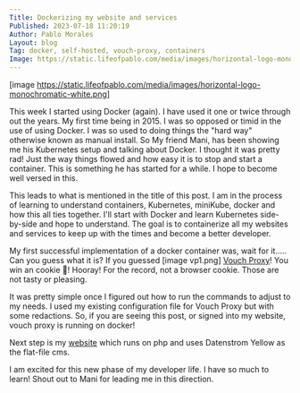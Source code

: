 ```yaml
---
Title: Dockerizing my website and services
Published: 2023-07-18 11:20:19
Author: Pablo Morales
Layout: blog
Tag: docker, self-hosted, vouch-proxy, containers
Image: https://static.lifeofpablo.com/media/images/horizontal-logo-monochromatic-white.png
---
```

[image https://static.lifeofpablo.com/media/images/horizontal-logo-monochromatic-white.png]

This week I started using Docker (again). I have used it one or twice through out the years. My first time being in 2015. I was so opposed or timid in the use of using Docker. I was so used to doing things the "hard way" otherwise known as manual install. So My friend Mani, has been showing me his Kubernetes setup and talking about Docker. I thought it was pretty rad! Just the way things flowed and how easy it is to stop and start a container. This is something he has started for a while. I hope to become well versed in this. 

This leads to what is mentioned in the title of this post. I am in the process of learning to understand containers, Kubernetes, miniKube, docker and how this all ties together. I'll start with Docker and learn Kubernetes side-by-side and hope to understand. The goal is to containerize all my websites and services to keep up with the times and become a better developer. 

My first successful implementation of a docker container was, wait for it..... Can you guess what it is? If you guessed <span class="vp" markdown="1">[image vp1.png]</span> [Vouch Proxy](https://github.com/vouch/vouch-proxy)! You win an cookie 🍪! Hooray! For the record, not a browser cookie. Those are not tasty or pleasing. 

It was pretty simple once I figured out how to run the commands to adjust to my needs. I used my existing configuration file for Vouch Proxy but with some redactions. So, if you are seeing this post, or signed into my website, vouch proxy is running on docker!

Next step is my [website](https://lifeofpablo,com) which runs on php and uses Datenstrom Yellow as the flat-file cms.

I am excited for this new phase of my developer life. I have so much to learn! Shout out to Mani for leading me in this direction. 


<style>
.vp img {
height: 1em;
width: auto;
}
</style>
